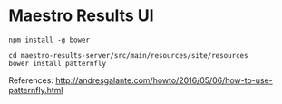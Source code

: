 Maestro Results UI
============


```npm install -g bower```


 
```
cd maestro-results-server/src/main/resources/site/resources
bower install patternfly
```



References: http://andresgalante.com/howto/2016/05/06/how-to-use-patternfly.html